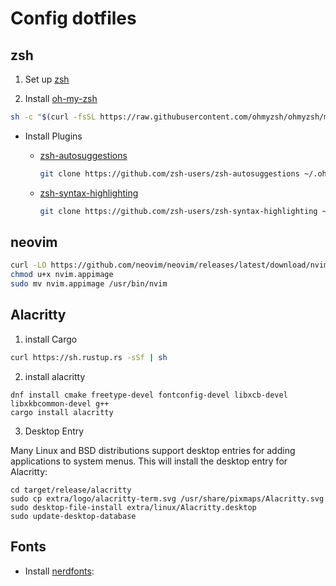 # Config dotfiles

## zsh

1. Set up [zsh]

2. Install [oh-my-zsh]

```zsh
sh -c "$(curl -fsSL https://raw.githubusercontent.com/ohmyzsh/ohmyzsh/master/tools/install.sh)"
```

- Install Plugins

  - [zsh-autosuggestions]

    ```zsh
    git clone https://github.com/zsh-users/zsh-autosuggestions ~/.oh-my-zsh/custom/plugins/zsh-autosuggestions
    ```

  - [zsh-syntax-highlighting]

    ```zsh
    git clone https://github.com/zsh-users/zsh-syntax-highlighting ~/.oh-my-zsh/custom/plugins/zsh-syntax-highlighting
    ```
## neovim
```zsh
curl -LO https://github.com/neovim/neovim/releases/latest/download/nvim.appimage
chmod u+x nvim.appimage
sudo mv nvim.appimage /usr/bin/nvim
```
## Alacritty
1. install Cargo
```zsh
curl https://sh.rustup.rs -sSf | sh
```
2. install alacritty
```
dnf install cmake freetype-devel fontconfig-devel libxcb-devel libxkbcommon-devel g++
cargo install alacritty
```
3. Desktop Entry

Many Linux and BSD distributions support desktop entries for adding applications to system menus. This will install the desktop entry for Alacritty:
```
cd target/release/alacritty 
sudo cp extra/logo/alacritty-term.svg /usr/share/pixmaps/Alacritty.svg
sudo desktop-file-install extra/linux/Alacritty.desktop
sudo update-desktop-database
```

## Fonts
- Install [nerdfonts]:


[zsh]: https://github.com/ohmyzsh/ohmyzsh/wiki/Installing-ZSH
[oh-my-zsh]: https://github.com/ohmyzsh/ohmyzsh
[zsh-autosuggestions]: https://github.com/zsh-users/zsh-autosuggestions
[zsh-syntax-highlighting]: https://github.com/zsh-users/zsh-syntax-highlighting
[plug]: https://github.com/junegunn/vim-plug
[vim]: https://www.vim.org/
[nerdfonts]: https://www.nerdfonts.com/font-downloads
[markdown]: https://github.com/suan/vim-instant-markdown
[nerdtree]: https://github.com/preservim/nerdtree
